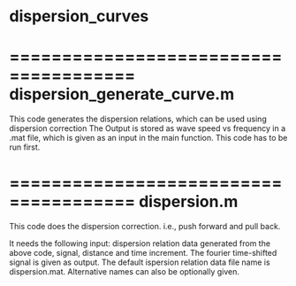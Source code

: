 # dispersion_curves
======================================
dispersion_generate_curve.m
======================================
This code generates the dispersion relations, which can be used using dispersion correction
The Output is stored as wave speed vs frequency in a .mat file, which is given as an input in the main function. 
This code has to be run first.


======================================
dispersion.m
======================================
This code does the dispersion correction. i.e., push forward and pull back. 

It needs the following input: dispersion relation data generated from the above code, signal, distance and time increment. 
The fourier time-shifted signal is given as output.
The default ispersion relation data file name is dispersion.mat. Alternative names can also be optionally given.
